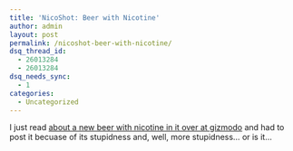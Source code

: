 ```yaml
---
title: 'NicoShot: Beer with Nicotine'
author: admin
layout: post
permalink: /nicoshot-beer-with-nicotine/
dsq_thread_id:
  - 26013284
  - 26013284
dsq_needs_sync:
  - 1
categories:
  - Uncategorized
---
```

I just read&nbsp;[about a new beer with nicotine in it&nbsp;over at gizmodo][1] and had to post it becuase of its stupidness and, well, more stupidness&#8230; or is it&#8230;

 [1]: http://www.gizmodo.com/gadgets/gadgets/household/nicoshot-beer-with-nicotine-112370.php